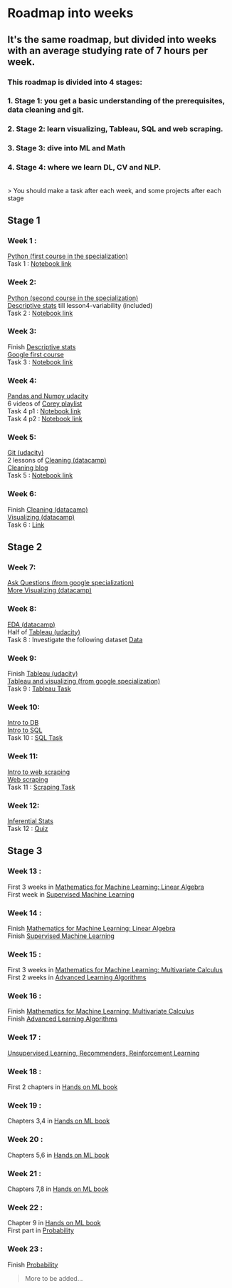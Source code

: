 # Roadmap into weeks

## It's the same roadmap, but divided into weeks with an average studying rate of 7 hours per week.

### This roadmap is divided into 4 stages:
### 1. Stage 1: you get a basic understanding of the prerequisites, data cleaning and git.
### 2. Stage 2: learn visualizing, Tableau, SQL and web scraping.
### 3. Stage 3: dive into ML and Math
### 4. Stage 4: where we learn DL, CV and NLP.


<br>
> You should make a task after each week, and some projects after each stage

## Stage 1
### Week 1 :
[Python (first course in the specialization)](https://www.coursera.org/learn/python?specialization=python) <br> 
Task 1 : [Notebook link](https://colab.research.google.com/drive/1N_sxUfzFwAEQmqVuOxMfaRGxFuw9DnPm?usp=sharing) <br> 

### Week 2:
[Python (second course in the specialization)]( https://www.coursera.org/learn/python-data?specialization=python) <br> 
[Descriptive stats](https://www.udacity.com/course/intro-to-descriptive-statistics--ud827) till lesson4-variability (included) <br>
Task 2 : [Notebook link](https://colab.research.google.com/drive/1JCuKVSZPRKMOG4xzD36Oo0oSHq9628w8?fbclid=IwAR2QiEDl6vzgsERONTARCt2GWgDb-apTwZOjrcJRTOIVMrmT4dfiMj-KyXo) <br> 

### Week 3:
Finish [Descriptive stats](https://www.udacity.com/course/intro-to-descriptive-statistics--ud827) <br>
[Google first course](https://www.coursera.org/learn/foundations-data?specialization=google-data-analytics) <br>
Task 3 : [Notebook link](https://colab.research.google.com/drive/1tA5Ryyoj1TKyNO2_NoH2M_MB9oNAuTob?usp=sharing) <br> 

### Week 4:
[Pandas and Numpy udacity](https://classroom.udacity.com/courses/ud170 ) <br>
6 videos of [Corey playlist](https://www.youtube.com/playlist?list=PL-osiE80TeTsWmV9i9c58mdDCSskIFdDS ) <br>
Task 4 p1 : [Notebook link](https://colab.research.google.com/drive/1bAS39rOstc4bf3vdaTvD8PEjlHyIB8wp?usp=sharing#scrollTo=MwzekJmUstWR) <br> 
Task 4 p2 : [Notebook link](https://colab.research.google.com/drive/1jGpdatYPiQv5VLPtQutRPtGsi6Bpm3U4?usp=sharing) <br> 


### Week 5:
[Git (udacity)](https://bit.ly/3I1h8yc) <br>
2 lessons of [Cleaning (datacamp)](https://app.datacamp.com/learn/courses/cleaning-data-in-python) <br> 
[Cleaning blog](https://bit.ly/3vXqybR ) <br>
Task 5 : [Notebook link](https://colab.research.google.com/drive/1w_sO_9GcQbDsnbHl85XvUYwNOVA0vsE5?usp=sharing) <br> 


### Week 6:
Finish [Cleaning (datacamp)](https://app.datacamp.com/learn/courses/cleaning-data-in-python) <br>
[Visualizing (datacamp)](https://app.datacamp.com/learn/courses/introduction-to-data-visualization-with-seaborn ) <br>
Task 6 : [Link](https://drive.google.com/drive/folders/1Nxi3h7cxIFDJ1Zr8LajnHYDA2cuLDAK2?usp=sharing) <br> 

## Stage 2
### Week 7:
[Ask Questions (from google specialization)](https://www.coursera.org/learn/ask-questions-make-decisions?specialization=google-data-analytics) <br>
[More Visualizing (datacamp)](https://app.datacamp.com/learn/courses/intermediate-data-visualization-with-seaborn ) <br>


### Week 8:
[EDA (datacamp)](https://app.datacamp.com/learn/courses/exploratory-data-analysis-in-python) <br>
Half of [Tableau (udacity)](https://www.udacity.com/course/data-visualization-in-tableau--ud1006 ) <br>
Task 8 : Investigate the following dataset [Data](https://www.kaggle.com/datasets/jessemostipak/hotel-booking-demand)


### Week 9:
Finish [Tableau (udacity)](https://www.udacity.com/course/data-visualization-in-tableau--ud1006 ) <br>
[Tableau and visualizing (from google specialization)](https://www.coursera.org/learn/visualize-data?specialization=google-data-analytics) <br>
Task 9 : [Tableau Task](https://docs.google.com/document/d/1TamjhCdFRgyPi6ZRiYFGRs5KyECbcN6a_vpimEK-aP8/edit?usp=sharing)


### Week 10:
[Intro to DB](https://app.datacamp.com/learn/courses/introduction-to-relational-databases-in-sql) <br>
[Intro to SQL](https://app.datacamp.com/learn/courses/introduction-to-sql) <br>
Task 10 : [SQL Task](https://docs.google.com/document/d/17i9YNOBgyrKJ8cNAA43zDMcUJ7yj3xwrImcZ-SjoHVY/edit?usp=sharing)


### Week 11:
[Intro to web scraping](https://app.datacamp.com/learn/courses/intermediate-importing-data-in-python) <br>
[Web scraping](https://app.datacamp.com/learn/courses/web-scraping-with-python) <br> 
Task 11 : [Scraping Task](https://docs.google.com/document/d/1TmhlH5gOV-glWIMgq6P51sPr3GezLnpaiEqDlptsVDE/edit?usp=sharing)
 

### Week 12:
[Inferential Stats](https://classroom.udacity.com/courses/ud201 ) <br>
Task 12 : [Quiz](https://docs.google.com/forms/d/e/1FAIpQLSc0QKKMx2LuDcnuC_9nDyzQDhnn2BKkwoAe6KxwdQ_FjEsBYw/viewform?usp=sf_link)



## Stage 3
### Week 13 :
First 3 weeks in [Mathematics for Machine Learning: Linear Algebra](https://www.coursera.org/learn/linear-algebra-machine-learning?specialization=mathematics-machine-learning) <br> 
First week in [Supervised Machine Learning](https://www.coursera.org/learn/machine-learning) <br> 


### Week 14 :
Finish [Mathematics for Machine Learning: Linear Algebra](https://www.coursera.org/learn/linear-algebra-machine-learning?specialization=mathematics-machine-learning) <br>
Finish [Supervised Machine Learning](https://www.coursera.org/learn/machine-learning) <br> 


### Week 15 :
First 3 weeks in [Mathematics for Machine Learning: Multivariate Calculus](https://www.coursera.org/learn/multivariate-calculus-machine-learning) <br>
First 2 weeks in [Advanced Learning Algorithms](https://www.coursera.org/learn/advanced-learning-algorithms) <br> 


### Week 16 :
Finish [Mathematics for Machine Learning: Multivariate Calculus](https://www.coursera.org/learn/multivariate-calculus-machine-learning) <br>
Finish [Advanced Learning Algorithms](https://www.coursera.org/learn/advanced-learning-algorithms) <br> 


### Week 17 :
[Unsupervised Learning, Recommenders, Reinforcement Learning](https://www.coursera.org/learn/unsupervised-learning-recommenders-reinforcement-learning) <br>


### Week 18 :
First 2 chapters in [Hands on ML book](https://drive.google.com/file/d/1tAoPyJfFOt6fzi2SFGJAJArPlIKWV5gd/view?usp=sharing) <br>


### Week 19 :
Chapters 3,4 in [Hands on ML book](https://drive.google.com/file/d/1tAoPyJfFOt6fzi2SFGJAJArPlIKWV5gd/view?usp=sharing) <br>


### Week 20 :
Chapters 5,6 in [Hands on ML book](https://drive.google.com/file/d/1tAoPyJfFOt6fzi2SFGJAJArPlIKWV5gd/view?usp=sharing) <br>


### Week 21 :
Chapters 7,8 in [Hands on ML book](https://drive.google.com/file/d/1tAoPyJfFOt6fzi2SFGJAJArPlIKWV5gd/view?usp=sharing) <br>


### Week 22 :
Chapter 9 in [Hands on ML book](https://drive.google.com/file/d/1tAoPyJfFOt6fzi2SFGJAJArPlIKWV5gd/view?usp=sharing) <br>
First part in [Probability](https://www.khanacademy.org/math/statistics-probability/probability-library) <br>


### Week 23 :
Finish [Probability](https://www.khanacademy.org/math/statistics-probability/probability-library) <br>

> More to be added...


